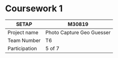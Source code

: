 # Coursework 1

|SETAP| M30819 |
|--|----|
|Project name | Photo Capture Geo Guesser|
|Team Number | T6 |
|  Participation | 5 of 7|
